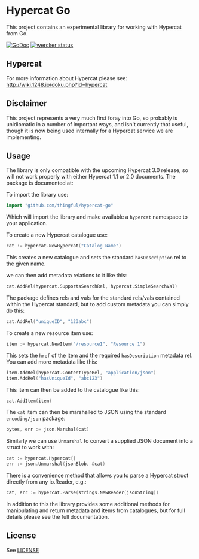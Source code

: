 # Hypercat Go

This project contains an experimental library for working with Hypercat
from Go.

[![GoDoc](https://godoc.org/github.com/thingful/hypercat-go?status.svg)](https://godoc.org/github.com/thingful/hypercat-go)
[![wercker status](https://app.wercker.com/status/865e58581f5725d918e2bda4aeee9f22/s/master "wercker status")](https://app.wercker.com/project/bykey/865e58581f5725d918e2bda4aeee9f22)

## Hypercat

For more information about Hypercat please see:
http://wiki.1248.io/doku.php?id=hypercat

## Disclaimer

This project represents a very much first foray into Go, so probably is
unidiomatic in a number of important ways, and isn't currently that useful,
though it is now being used internally for a Hypercat service we are
implementing.

## Usage

The library is only compatible with the upcoming Hypercat 3.0 release, so will
not work properly with either Hypercat 1.1 or 2.0 documents. The package is
documented at:

To import the library use:

```go
import "github.com/thingful/hypercat-go"
```

Which will import the library and make available a `hypercat` namespace to your
application.

To create a new Hypercat catalogue use:

```go
cat := hypercat.NewHypercat("Catalog Name")
```

This creates a new catalogue and sets the standard `hasDescription` rel to the
given name.

we can then add metadata relations to it like this:

```go
cat.AddRel(hypercat.SupportsSearchRel, hypercat.SimpleSearchVal)
```

The package defines rels and vals for the standard rels/vals contained within
the Hypercat standard, but to add custom metadata you can simply do this:

```go
cat.AddRel("uniqueID", "123abc")
```

To create a new resource item use:

```go
item := hypercat.NewItem("/resource1", "Resource 1")
```

This sets the `href` of the item and the required `hasDescription` metadata
rel. You can add more metadata like this:

```go
item.AddRel(hypercat.ContentTypeRel, "application/json")
item.AddRel("hasUniqueId", "abc123")
```

This item can then be added to the catalogue like this:

```go
cat.AddItem(item)
```

The `cat` item can then be marshalled to JSON using the standard
`encoding/json` package:

```go
bytes, err := json.Marshal(cat)
```

Similarly we can use `Unmarshal` to convert a supplied JSON document into a
struct to work with:

```go
cat := hypercat.Hypercat{}
err := json.Unmarshal(jsonBlob, &cat)
```

There is a convenience method that allows you to parse a Hypercat struct
directly from any io.Reader, e.g.:

```go
cat, err := hypercat.Parse(strings.NewReader(jsonString))
```

In addition to this the library provides some additional methods for
manipulating and return metadata and items from catalogues, but for full
details please see the full documentation.

## License

See [LICENSE](LICENSE)
